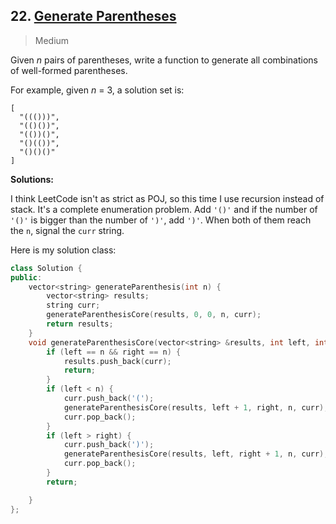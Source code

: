 ## 22. [Generate Parentheses](https://leetcode.com/problems/generate-parentheses/)

> Medium

Given *n* pairs of parentheses, write a function to generate all combinations of well-formed parentheses.

For example, given *n* = 3, a solution set is:

```
[
  "((()))",
  "(()())",
  "(())()",
  "()(())",
  "()()()"
]
```



**Solutions:**

I think LeetCode isn't as strict as POJ, so this time I use recursion instead of stack. It's a complete enumeration problem. Add `'()'` and if the number of `'()'` is bigger than the number of `')'`, add `')'`. When both of them reach the `n`, signal the `curr` string.

Here is my solution class:

```c++
class Solution {
public:
	vector<string> generateParenthesis(int n) {
		vector<string> results;
		string curr;
		generateParenthesisCore(results, 0, 0, n, curr);
		return results;
	}
	void generateParenthesisCore(vector<string> &results, int left, int right, int n, string & curr) {
		if (left == n && right == n) {
			results.push_back(curr);
			return;
		}
		if (left < n) {
			curr.push_back('(');
			generateParenthesisCore(results, left + 1, right, n, curr);
			curr.pop_back();
		}
		if (left > right) {
			curr.push_back(')');
			generateParenthesisCore(results, left, right + 1, n, curr);
			curr.pop_back();
		}
		return;

	}
};
```

